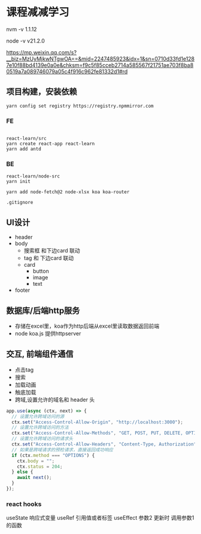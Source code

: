
# 课程减减学习
nvm -v
1.1.12

node -v
v21.2.0

https://mp.weixin.qq.com/s?__biz=MzUyMjkwNTgwOA==&mid=2247485923&idx=1&sn=0710d33fd1e1287e10f88bd4139e0a0e&chksm=f9c5f85cceb2714a585567f21751ae703f8ba80519a7a089746079a05c4f916c962fe81332d1#rd

## 项目构建，安装依赖
```
yarn config set registry https://registry.npmmirror.com
```
### FE

```

react-learn/src
yarn create react-app react-learn 
yarn add antd
```

### BE
```
react-learn/node-src
yarn init

yarn add node-fetch@2 node-xlsx koa koa-router

.gitignore
```


## UI设计
* header
* body
    - 搜索框  和下边card 联动
    - tag 和 下边card 联动
    - card
        - button
        - image
        - text
* footer

## 数据库/后端http服务
* 存储在excel里，koa作为http后端从excel里读取数据返回前端
* node koa.js 提供httpserver

## 交互, 前端组件通信
* 点击tag
* 搜索
* 加载动画
* 触底加载
* 跨域,设置允许的域名和 header 头

```javascript
app.use(async (ctx, next) => {
  // 设置允许跨域访问的源
  ctx.set("Access-Control-Allow-Origin", "http://localhost:3000");
  // 设置允许跨域访问的方法
  ctx.set("Access-Control-Allow-Methods", "GET, POST, PUT, DELETE, OPTIONS");
  // 设置允许跨域访问的请求头
  ctx.set("Access-Control-Allow-Headers", "Content-Type, Authorization");
  // 如果是跨域请求的预检请求，直接返回成功响应
  if (ctx.method === "OPTIONS") {
    ctx.body = "";
    ctx.status = 204;
  } else {
    await next();
  }
});
```

### react hooks
useState 响应式变量
useRef 引用值或者标签
useEffect 参数2 更新时 调用参数1的函数